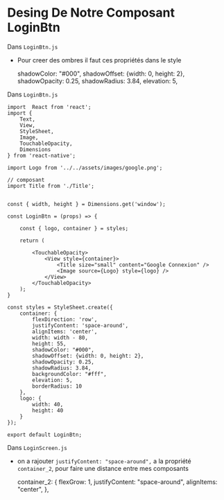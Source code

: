 # Desing De Notre Composant LoginBtn

Dans `LoginBtn.js`

- Pour creer des ombres il faut ces propriétés dans le style

    shadowColor: "#000",
    shadowOffset: {width: 0, height: 2},
    shadowOpacity: 0.25,
    shadowRadius: 3.84,
    elevation: 5,

Dans `LoginBtn.js`

    import  React from 'react';
    import {
        Text,
        View,
        StyleSheet,
        Image,
        TouchableOpacity,
        Dimensions
    } from 'react-native';

    import Logo from '../../assets/images/google.png';

    // composant
    import Title from './Title';


    const { width, height } = Dimensions.get('window');

    const LoginBtn = (props) => {

        const { logo, container } = styles;

        return (

            <TouchableOpacity>
                <View style={container}>
                    <Title size="small" content="Google Connexion" />
                    <Image source={Logo} style={logo} />
                </View>
            </TouchableOpacity>
        );
    }

    const styles = StyleSheet.create({
        container: {
            flexDirection: 'row',
            justifyContent: 'space-around',
            alignItems: 'center',
            width: width - 80,
            height: 55,
            shadowColor: "#000",
            shadowOffset: {width: 0, height: 2},
            shadowOpacity: 0.25,
            shadowRadius: 3.84,
            backgroundColor: "#fff",
            elevation: 5,
            borderRadius: 10
        },
        logo: {
            width: 40,
            height: 40
        }
    });

    export default LoginBtn;

Dans `LoginScreen.js`

- on a rajouter `justifyContent: "space-around",` a la propriété `container_2`, pour faire une distance entre mes composants

    container_2: {
        flexGrow: 1,
        justifyContent: "space-around",
        alignItems: "center",
    },